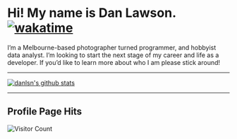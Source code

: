 # Hi! My name is Dan Lawson. [![wakatime](https://wakatime.com/badge/user/739a1992-f3c8-4a2b-bfee-ea1c10ca16d0.svg)](https://wakatime.com/@739a1992-f3c8-4a2b-bfee-ea1c10ca16d0)

<!--START_SECTION:waka-->
<!--END_SECTION:waka-->

I’m a Melbourne-based photographer turned programmer, and hobbyist data analyst. I’m looking to start the next stage of my career and life as a developer.
If you’d like to learn more about who I am please stick around!

___

[![danlsn's github stats](https://github-readme-stats.vercel.app/api?username=danlsn&show_icons=true)](https://github.com/danlsn/)
___

## Profile Page Hits


![Visitor Count](https://profile-counter.glitch.me/danlsn/count.svg)

